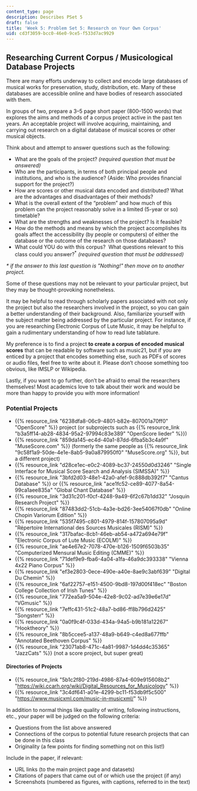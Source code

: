 ```yaml
---
content_type: page
description: Describes PSet 5
draft: false
title: 'Week 5: Problem Set 5: Research on Your Own Corpus'
uid: cd3f3059-bcc0-46e0-9ce5-f533d7ac9929
---
```

## Researching Current Corpus / Musicological Database Projects

There are many efforts underway to collect and encode large databases of musical works for preservation, study, distribution, etc. Many of these databases are accessible online and have bodies of research associated with them.

In groups of two, prepare a 3–5 page short paper (800–1500 words) that explores the aims and methods of a corpus project active in the past ten years. An acceptable project will involve acquiring, maintaining, and carrying out research on a digital database of musical scores or other musical objects.

Think about and attempt to answer questions such as the following:

- What are the goals of the project? *(required question that must be answered)*
- Who are the participants, in terms of both principal people and institutions, and who is the audience? (Aside: Who provides financial support for the project?)
- How are scores or other musical data encoded and distributed? What are the advantages and disadvantages of their methods?
- What is the overall extent of the “problem” and how much of this problem can the project reasonably solve in a limited (5-year or so) timetable?
- What are the strengths and weaknesses of the project? Is it feasible?
- How do the methods and means by which the project accomplishes its goals affect the accessibility (by people or computers) of either the database or the outcome of the research on those databases?
- What could YOU do with this corpus?  What questions relevant to this class could you answer?<sup>\*</sup> *(required question that must be addressed)*

*\* if the answer to this last question is "Nothing!" then move on to another project.*

Some of these questions may not be relevant to your particular project, but they may be thought-provoking nonetheless.  

It may be helpful to read through scholarly papers associated with not only the project but also the researchers involved in the project, so you can gain a better understanding of their background. Also, familiarize yourself with the subject matter being addressed by the particular project. For instance, if you are researching Electronic Corpus of Lute Music, it may be helpful to gain a rudimentary understanding of how to read lute tablature.

My preference is to find a project **to create a corpus of encoded musical scores** that can be readable by software such as music21, but if you are enticed by a project that encodes something else, such as PDFs of scores or audio files, feel free to write about it. Please don’t choose something too obvious, like IMSLP or Wikipedia.

Lastly, if you want to go further, don’t be afraid to email the researchers themselves! Most academics love to talk about their work and would be more than happy to provide you with more information!

### Potential Projects

- {{% resource_link "6238dfa8-06c9-4801-b82e-807001a70ff0" "OpenScore" %}} project (or subprojects such as {{% resource_link "b3a5ff14-ab28-4834-95a2-97994c83e389" "OpenScore lieder" %}})
- {{% resource_link "859da145-ec4d-40a1-87dd-6fba5b3c4a9f" "MuseScore.com" %}} (formerly the same people as {{% resource_link "9c58f1a9-50de-4e1e-8ab5-9a0a879950f0" "MuseScore.org" %}}, but a different project)
- {{% resource_link "d28ce1ec-e0c2-4089-bc37-24550d0d3246" "Single Interface for Musical Score Search and Analysis (SIMSSA)" %}}
- {{% resource_link "3bfd2d03-48e1-42a0-afef-9c888db392f7" "Cantus Database" %}} or {{% resource_link "ace1fc52-ce89-4077-8a54-99ca1aee835a" "Global Chant Database" %}}
- {{% resource_link "3d31c201-f0cf-4248-9a49-6f2c67b1dd32" "Josquin Research Project" %}}
- {{% resource_link "87483dd2-51cb-4a3e-bd26-3ee54067f0db" "Online Chopin Variorum Edition" %}}
- {{% resource_link "535f7495-c801-4979-814f-157807095a9d" "Répertoire International des Sources Musicales (RISM)" %}}
- {{% resource_link "317bafac-8cb1-46eb-ab54-a472a694e79f" "Electronic Corpus of Lute Music (ECOLM)" %}}
- {{% resource_link "ae4e67e2-7078-470e-b126-1509f6503b35" "Computerized Mensural Music Editing (CMME)" %}}
- {{% resource_link "71def9e9-fba6-4a04-a1fa-46a9dc393338" "Vienna 4x22 Piano Corpus" %}}
- {{% resource_link "ef3e2803-0ece-490e-a40e-8ae9c3abf639" "Digital Du Chemin" %}}
- {{% resource_link "6af22757-e151-4500-9bd8-197d00f418ec" "Boston College Collection of Irish Tunes" %}}
- {{% resource_link "772ea5a9-504e-42e8-9c02-ad7e39e6e17d" "VGmusic" %}}
- {{% resource_link "7effc431-51c2-48a7-bd86-ff8b796d2425" "Songsterr" %}}
- {{% resource_link "0a0f9c4f-033d-434a-94a5-b9b181a12267" "Hooktheory" %}}
- {{% resource_link "8b5ccee5-a137-48a9-b649-c4ed8a677ffb" "Annotated Beethoven Corpus" %}}
- {{% resource_link "23071ab8-471c-4a81-9987-1d4dd4c35365" "JazzCats" %}} (not a score project, but super great)

#### Directories of Projects

- {{% resource_link "5b1c2f80-219d-4986-87a4-609e915608b2" "https://wiki.ccarh.org/wiki/Digital_Resources_for_Musicology" %}} 
- {{% resource_link "3c4df641-a01e-4299-bc11-f53db9f5c500" "https://www.musicxml.com/music-in-musicxml/" %}}

In addition to normal things like quality of writing, following instructions, etc., your paper will be judged on the following criteria:

- Questions from the list above answered
- Connections of the corpus to potential future research projects that can be done in this class
- Originality (a few points for finding something not on this list!)

Include in the paper, if relevant:

- URL links (to the main project page and datasets)
- Citations of papers that came out of or which use the project (if any)
- Screenshots (numbered as figures, with captions, referred to in the text)